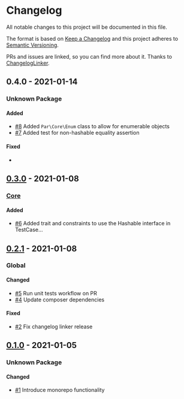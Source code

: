 # Changelog

All notable changes to this project will be documented in this file.

The format is based on [Keep a Changelog](http://keepachangelog.com/en/1.0.0/)
and this project adheres to [Semantic Versioning](http://semver.org/spec/v2.0.0.html).

PRs and issues are linked, so you can find more about it. Thanks to [ChangelogLinker](https://github.com/symplify/changelog-linker).

<!-- changelog-linker -->

## 0.4.0 - 2021-01-14

### Unknown Package

#### Added

- [#8] Added `Par\Core\Enum` class to allow for enumerable objects
- [#7] Added test for non-hashable equality assertion

#### Fixed

- 


## [0.3.0] - 2021-01-08

### [Core]

#### Added

- [#6] Added trait and constraints to use the Hashable interface in TestCase…

## [0.2.1] - 2021-01-08

### Global

#### Changed

- [#5] Run unit tests workflow on PR
- [#4] Update composer dependencies

#### Fixed

- [#2] Fix changelog linker release

## [0.1.0] - 2021-01-05

### Unknown Package

#### Changed

- [#1] Introduce monorepo functionality

[#1]: https://github.com/php-addition-repository/par/pull/1

[0.1.0]: https://github.com/php-addition-repository/par/compare/0.1.0...0.1.0

[#5]: https://github.com/php-addition-repository/par/pull/5

[#4]: https://github.com/php-addition-repository/par/pull/4

[#2]: https://github.com/php-addition-repository/par/pull/2

[#6]: https://github.com/php-addition-repository/par/pull/6

[0.2.1]: https://github.com/php-addition-repository/par/compare/0.1.0...0.2.1

[Core]: https://github.com/php-addition-repository/core/

[0.3.0]: https://github.com/php-addition-repository/par/compare/0.2.1...0.3.0
[#10]: https://github.com/php-addition-repository/par/pull/10
[#8]: https://github.com/php-addition-repository/par/pull/8
[#7]: https://github.com/php-addition-repository/par/pull/7
